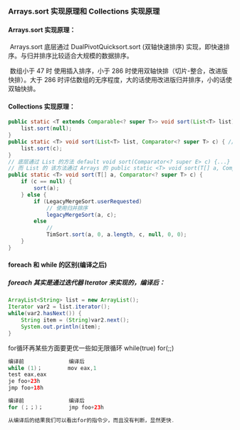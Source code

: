 ### Arrays.sort 实现原理和 Collections 实现原理

#### Arrays.sort 实现原理：

​	Arrays.sort 底层通过 DualPivotQuicksort.sort (双轴快速排序) 实现，即快速排序。与归并排序比较适合大规模的数据排序。

​	数组小于 47 时 使用插入排序，小于 286 时使用双轴快排（切片-整合，改进版快排）。大于 286 时评估数组的无序程度，大的话使用改进版归并排序，小的话使双轴快排。

#### Collections 实现原理：

```java
public static <T extends Comparable<? super T>> void sort(List<T> list) { // T 需要实现 Comparable
    list.sort(null);
}
public static <T> void sort(List<T> list, Comparator<? super T> c) { // 需要自定义比较 工具类
    list.sort(c);
}
// 底层通过 List 的方法 default void sort(Comparator<? super E> c) {...} 实现，
// 而 List 的 该方法通过 Arrays 的 public static <T> void sort(T[] a, Comparator<? super T> c) {...} 实现。
public static <T> void sort(T[] a, Comparator<? super T> c) {
	if (c == null) {
        sort(a);
    } else {
        if (LegacyMergeSort.userRequested)
        	// 使用归并排序
            legacyMergeSort(a, c);
        else
        	// 
            TimSort.sort(a, 0, a.length, c, null, 0, 0);
    }
}
```

#### foreach 和 while 的区别(编译之后)

##### foreach 其实是通过迭代器 Iterator 来实现的，编译后：

```java
ArrayList<String> list = new ArrayList();
Iterator var2 = list.iterator();
while(var2.hasNext()) {
	String item = (String)var2.next();
	System.out.println(item);
}
```

for循环再某些方面要更优一些如无限循环 while(true) for(;;)

```java
编译前              编译后
while (1)；        mov eax,1
test eax,eax
je foo+23h
jmp foo+18h

编译前              编译后
for (；；)；        jmp foo+23h

从编译后的结果我们可以看出for的指令少，而且没有判断，显然更快.
```

